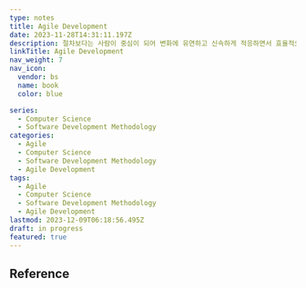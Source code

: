 ```yaml
---
type: notes
title: Agile Development
date: 2023-11-28T14:31:11.197Z
description: 절차보다는 사람이 중심이 되어 변화에 유연하고 신속하게 적응하면서 효율적으로 시스템을 개발할 수 있는 신속 적응적 경량 개발 방법론
linkTitle: Agile Development
nav_weight: 7
nav_icon:
  vendor: bs
  name: book
  color: blue

series:
  - Computer Science
  - Software Development Methodology
categories:
  - Agile
  - Computer Science
  - Software Development Methodology
  - Agile Development
tags:
  - Agile
  - Computer Science
  - Software Development Methodology
  - Agile Development
lastmod: 2023-12-09T06:18:56.495Z
draft: in progress
featured: true
---
```


## Reference
